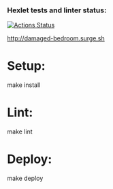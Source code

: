 ### Hexlet tests and linter status:
[![Actions Status](https://github.com/YuriySho/layout-designer-project-lvl1/workflows/hexlet-check/badge.svg)](https://github.com/YuriySho/layout-designer-project-lvl1/actions)

http://damaged-bedroom.surge.sh


# Setup:

make install

# Lint:

make lint

# Deploy:

make deploy
